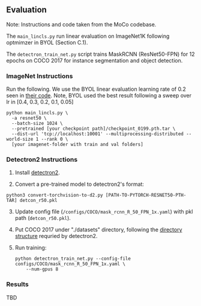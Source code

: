 
## Evaluation
Note: Instructions and code taken from the MoCo codebase. 

The `main_lincls.py` run linear evaluation on ImageNet1K following optmimzer in BYOL (Section C.1). 

The `detectron_train_net.py` script trains MaskRCNN (ResNet50-FPN) for 12 epochs on COCO 2017 for instance segmentation and object detection.

### ImageNet Instructions
Run the following. We use the BYOL linear evaluation learning rate of 0.2 seen in [their code](https://github.com/deepmind/deepmind-research/blob/master/byol/configs/eval.py). Note, BYOL used the best result following a sweep over lr in [0.4, 0.3, 0.2, 0.1, 0.05]
```
python main_lincls.py \
  -a resnet50 \
  --batch-size 1024 \
  --pretrained [your checkpoint path]/checkpoint_0199.pth.tar \
  --dist-url 'tcp://localhost:10001' --multiprocessing-distributed --world-size 1 --rank 0 \
  [your imagenet-folder with train and val folders]
```


### Detectron2 Instructions

1. Install [detectron2](https://github.com/facebookresearch/detectron2/blob/master/INSTALL.md).

2. Convert a pre-trained model to detectron2's format:
```
python3 convert-torchvision-to-d2.py [PATH-TO-PYTORCH-RESNET50-PTH-TAR] detcon_r50.pkl
```

3. Update config file (`/configs/COCO/mask_rcnn_R_50_FPN_1x.yaml`) with pkl path (`detcon_r50.pkl`).

4. Put COCO 2017 under "./datasets" directory,
following the [directory structure](https://github.com/facebookresearch/detectron2/tree/master/datasets)
    requried by detectron2.

5. Run training:
    ```
    python detectron_train_net.py --config-file configs/COCO/mask_rcnn_R_50_FPN_1x.yaml \
        --num-gpus 8
    ```

### Results
TBD
